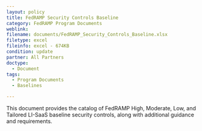 ```yaml
---
layout: policy   
title: FedRAMP Security Controls Baseline
category: FedRAMP Program Documents
weblink:
filename: documents/FedRAMP_Security_Controls_Baseline.xlsx
filetype: excel
fileinfo: excel - 674KB
condition: update
partner: All Partners
doctype:
  - Document
tags:
  - Program Documents 
  - Baselines

---
```

This document provides the catalog of FedRAMP High, Moderate, Low, and Tailored LI-SaaS baseline security controls, along with additional guidance and requirements.
